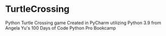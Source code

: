 # TurtleCrossing
Python Turtle Crossing game
Created in PyCharm utilizing Python 3.9 from Angela Yu's 100 Days of Code Python Pro Bookcamp

